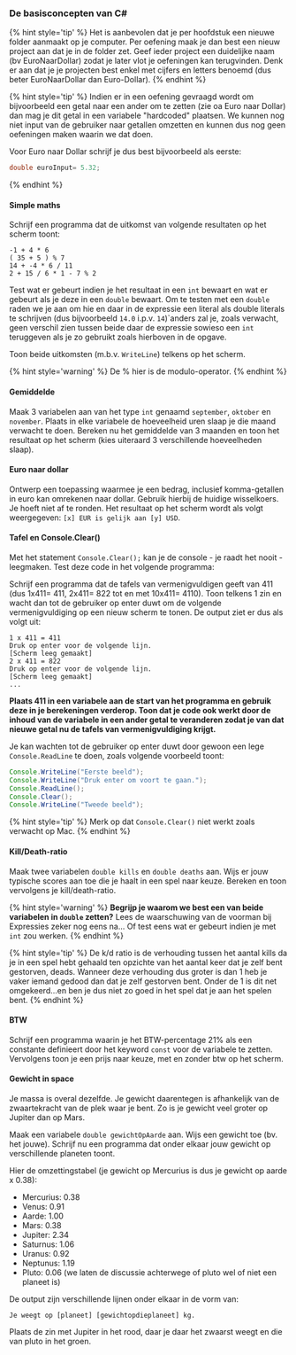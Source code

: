 ### De basisconcepten van C#

<!---NOBOOKSTART--->
{% hint style='tip' %}
Het is aanbevolen dat je per hoofdstuk een nieuwe folder aanmaakt op je computer. Per oefening maak je dan best een nieuw project aan dat je in de folder zet. Geef ieder project een duidelijke naam (bv EuroNaarDollar) zodat je later vlot je oefeningen kan terugvinden. Denk er aan dat je je projecten best enkel met cijfers en letters benoemd (dus beter EuroNaarDollar dan Euro-Dollar).
{% endhint %}
<!---NOBOOKEND--->


<!---NOBOOKSTART--->
{% hint style='tip' %}
Indien er in een oefening gevraagd wordt om bijvoorbeeld een getal naar een ander om te zetten (zie oa Euro naar Dollar) dan mag je dit getal in een variabele "hardcoded" plaatsen. We kunnen nog niet input van de gebruiker naar getallen omzetten en kunnen dus nog geen oefeningen maken waarin we dat doen.

Voor Euro naar Dollar schrijf je dus best bijvoorbeeld als eerste:
```java
double euroInput= 5.32;
```
{% endhint %}
<!---NOBOOKEND--->


#### Simple maths
Schrijf een programma dat de uitkomst van volgende resultaten op het scherm toont:

<!---{line-numbers:false}--->
```text
-1 + 4 * 6
( 35 + 5 ) % 7
14 + -4 * 6 / 11
2 + 15 / 6 * 1 - 7 % 2
```

Test wat er gebeurt indien je het resultaat in een ``int`` bewaart en wat er gebeurt als je deze in een ``double`` bewaart. Om te testen met een ``double`` raden we je aan om hie en daar in de expressie een literal als double literals te schrijven (dus bijvoorbeeld ``14.0`` i.p.v. ``14``)`anders zal je, zoals verwacht, geen verschil zien tussen beide daar de expressie sowieso een ``int`` teruggeven als je zo gebruikt zoals hierboven in de opgave.

Toon beide uitkomsten (m.b.v. ``WriteLine``) telkens op het scherm.

{% hint style='warning' %}
De % hier is de modulo-operator.
{% endhint %}


#### Gemiddelde

Maak 3 variabelen aan van het type ``int`` genaamd ``september``, ``oktober`` en ``november``. Plaats in elke variabele de hoeveelheid uren slaap je die maand verwacht te doen. Bereken nu het gemiddelde van 3 maanden en toon het resultaat op het scherm (kies uiteraard 3 verschillende hoeveelheden slaap).

#### Euro naar dollar

Ontwerp een toepassing waarmee je een bedrag, inclusief komma-getallen  in euro kan omrekenen naar dollar. Gebruik hierbij de huidige wisselkoers. Je hoeft niet af te ronden. Het resultaat op het scherm wordt als volgt weergegeven: ``[x] EUR is gelijk aan [y] USD``.

#### Tafel en Console.Clear()

Met het statement ``Console.Clear();`` kan je de console - je raadt het nooit - leegmaken. Test deze code in het volgende programma:

Schrijf een programma dat de tafels van vermenigvuldigen geeft van 411 (dus 1x411= 411, 2x411= 822 tot en met 10x411= 4110). Toon telkens 1 zin en wacht dan tot de gebruiker op enter duwt om de volgende vermenigvuldiging op een nieuw scherm te tonen. De output ziet er dus als volgt uit:

<!---{line-numbers:false}--->
```text
1 x 411 = 411
Druk op enter voor de volgende lijn.
[Scherm leeg gemaakt]
2 x 411 = 822
Druk op enter voor de volgende lijn.
[Scherm leeg gemaakt]
...
```

**Plaats 411 in een variabele aan de start van het programma en gebruik deze in je berekeningen verderop. Toon dat je code ook werkt door de inhoud van de variabele in een ander getal te veranderen zodat je van dat nieuwe getal nu de tafels van vermenigvuldiging krijgt.**


Je kan wachten tot de gebruiker op enter duwt door gewoon een lege ``Console.ReadLine`` te doen, zoals volgende voorbeeld toont:

```java
Console.WriteLine("Eerste beeld");
Console.WriteLine("Druk enter om voort te gaan.");
Console.ReadLine();
Console.Clear();
Console.WriteLine("Tweede beeld");
```

{% hint style='tip' %}
Merk op dat ``Console.Clear()`` niet werkt zoals verwacht op Mac. 
{% endhint %}

#### Kill/Death-ratio

Maak twee variabelen ``double kills`` en ``double deaths`` aan. Wijs er jouw typische scores aan toe die je haalt in een spel naar keuze. Bereken en toon vervolgens je kill/death-ratio.


{% hint style='warning' %}
**Begrijp je waarom we best een van beide variabelen in ``double`` zetten?** Lees de waarschuwing van de voorman bij Expressies zeker nog eens na... Of test eens wat er gebeurt indien je met ``int`` zou werken.
{% endhint %}



{% hint style='tip' %}
De k/d ratio is de verhouding tussen het aantal kills da je in een spel hebt gehaald ten opzichte van het aantal keer dat je zelf bent gestorven, deads. Wanneer deze verhouding dus groter is dan 1 heb je vaker iemand gedood dan dat je zelf gestorven bent. Onder de 1 is dit net omgekeerd...en ben je dus niet zo goed in het spel dat je aan het spelen bent.
{% endhint %}

#### BTW
Schrijf een programma waarin je het BTW-percentage 21% als een constante definieert door het keyword ``const`` voor de variabele te zetten. Vervolgens toon je een prijs naar keuze, met en zonder btw op het scherm. 

#### Gewicht in space

Je massa is overal dezelfde. Je gewicht daarentegen is afhankelijk van de zwaartekracht van de plek waar je bent. Zo is je gewicht veel groter op Jupiter dan op Mars.

Maak een variabele ``double gewichtOpAarde`` aan. Wijs een gewicht toe (bv. het jouwe). Schrijf nu een programma dat onder elkaar jouw gewicht op verschillende planeten toont.

Hier de omzettingstabel (je gewicht op Mercurius is dus je gewicht op aarde x 0.38):

* Mercurius: 0.38
* Venus: 0.91
* Aarde: 1.00
* Mars: 0.38
* Jupiter: 2.34
* Saturnus: 1.06
* Uranus: 0.92
* Neptunus: 1.19
* Pluto: 0.06  (we laten de discussie achterwege of pluto wel of niet een planeet is)

De output zijn verschillende lijnen onder elkaar in de vorm van:

``Je weegt op [planeet] [gewichtopdieplaneet] kg.``

Plaats de zin met Jupiter in het rood, daar je daar het zwaarst weegt en die van pluto in het groen.

<!---{pagebreak}--->
